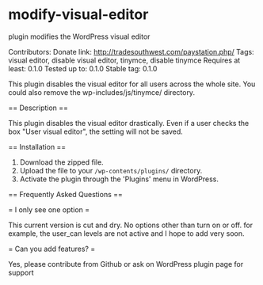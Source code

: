 # modify-visual-editor
plugin modifies the WordPress visual editor

Contributors: 
Donate link: http://tradesouthwest.com/paystation.php/
Tags: visual editor, disable visual editor, tinymce, disable tinymce
Requires at least: 0.1.0
Tested up to: 0.1.0
Stable tag: 0.1.0

This plugin disables the visual editor for all users across the whole site. You could also remove the wp-includes/js/tinymce/ directory.

== Description ==

This plugin disables the visual editor drastically. Even if a user checks the box "User visual editor", the setting will not be saved.


== Installation ==

1. Download the zipped file.
2. Upload the file to your `/wp-contents/plugins/` directory.
3. Activate the plugin through the 'Plugins' menu in WordPress.

== Frequently Asked Questions ==

= I only see one option =

This current version is cut and dry. No options other than turn on or off.
for example, the user_can levels are not active and I hope to add very soon.

= Can you add features? =

Yes, please contribute from Github or ask on WordPress plugin page for support



